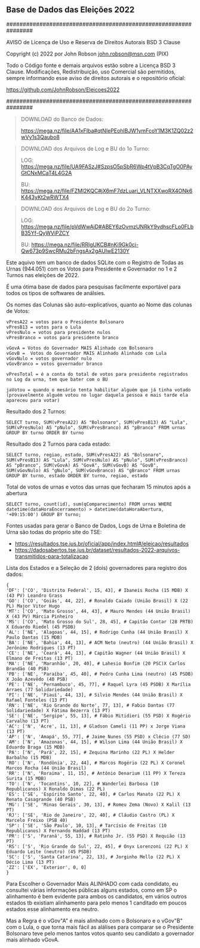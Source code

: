 ## Base de Dados das Eleições 2022

################################################################

AVISO de Licença de Uso e Reserva de Direitos Autorais BSD 3 Clause

Copyright (c) 2022 por John Robson <john.robson@msn.com> (PIX)

Todo o Código fonte e demais arquivos estão sobre a Licença BSD 3 Clause.
Modificações, Redistribuição, uso Comercial são permitidos, sempre informando
esse aviso de direitos autorais e o repositório oficial:

https://github.com/JohnRobson/Eleicoes2022

################################################################

> DOWNLOAD do Banco de Dados:
>
> https://mega.nz/file/AA1xFIba#qtNIePEohlBJW1ymFcoY1M3K1ZQ02z2wVy1s3Qaubo8

> DOWNLOAD dos Arquivos de Log e BU do 1o Turno:
>
> LOG: https://mega.nz/file/UA9FASzJ#SzpsO5pSbR6Wp4tVpB3CqTgO0PAyGtCNxMCaT4L4G2A
>
> BU: https://mega.nz/file/FZMl2KQC#jX6mF7dzLuari_VLNTXXwoRX4ONk6K443yKt2wRWTX4

> DOWNLOAD dos Arquivos de Log e BU do 2o Turno:
>
> LOG: https://mega.nz/file/pVdWwAiD#ABEY6zOvmzUNRkY9ydhscFLo0FLbB35Yf-QyWViPZCY
>
> BU: https://mega.nz/file/RRlgUKCB#nKi9Gk0ci-Qw673p9SwcRMu2bFngsAx2gAUIwE2130Y

Este aquivo tem um banco de dados SQLite com o Registro de Todas as Urnas (944.051) com os Votos para Presidente e Governador no 1 e 2 Turnos nas eleições de 2022.

É uma ótima base de dados para pesquisas facilmente exportável para todos os tipos de softwares de análsies.

Os nomes das Colunas são auto-explicativos, quanto ao Nome das colunas de Votos:

````{verbatim, lang = "markdown"}
vPresA22 = votos para o Presidente Bolsonaro
vPresB13 = votos para o Lula
vPresNulo = votos para presidente nulos
vPresBranco = votos para presidente branco

vGovA = Votos do Governador MAIS Alinhado com Bolsonaro
vGovB =  Votos do Governador MAIS Alinhado Alinhado com Lula
vGovNulo = votos governador nulo
vGovBranco = votos governador branco

vPresTotal = é a conta do total de votos para presidente registrados no Log da urna, tem que bater com o BU

jaVotou = quando o mesário tenta habilitar alguém que já tinha votado
(provavelmente alguém votou no lugar daquela pessoa e mais tarde ela apareceu para votar)
````

Resultado dos 2 Turnos:
````{verbatim, lang = "markdown"}
SELECT turno, SUM(vPresA22) AS "Bolsonaro", SUM(vPresB13) AS "Lula", SUM(vPresNulo) AS "pNulo", SUM(vPresBranco) AS "pBranco" FROM urnas GROUP BY turno ORDER BY turno
````

Resultado dos 2 Turnos para cada estado:
````{verbatim, lang = "markdown"}
SELECT turno, regiao, estado, SUM(vPresA22) AS "Bolsonaro", SUM(vPresB13) AS "Lula", SUM(vPresNulo) AS "pNulo", SUM(vPresBranco) AS "pBranco", SUM(vGovA) AS "GovA", SUM(vGovB) AS "GovB", SUM(vGovNulo) AS "gNulo", SUM(vGovBranco) AS "gBranco" FROM urnas GROUP BY turno, estado ORDER BY turno, regiao, estado
````

Total de votos de urnas e votos das urnas que fecharam 15 minutos após a abertura
````{verbatim, lang = "markdown"}
SELECT turno, count(id), sum(qComparecimento) FROM urnas WHERE datetime(dataHoraEncerramento) > datetime(dataHoraAbertura, '+09:15:00') GROUP BY turno;
````

Fontes usadas para gerar o Banco de Dados, Logs de Urna e Boletina de Urna são todas do próprio site do TSE:
* https://resultados.tse.jus.br/oficial/app/index.html#/eleicao/resultados
* https://dadosabertos.tse.jus.br/dataset/resultados-2022-arquivos-transmitidos-para-totalizacao


Lista dos Estados e a Seleção de 2 (dois) governadores para registro dos dados:

````{verbatim, lang = "markdown"}
{
'DF': ['CO', 'Distrito Federal', 15, 43], # Ibaneis Rocha (15 MDB) X (43 PV) Leandro Grass
'GO': ['CO', 'Goiás', 44, 22], # Ronaldo Caiado (União Brasil) X (22 PL) Major Vitor Hugo
'MT': ['CO', 'Mato Grosso', 44, 43], # Mauro Mendes (44 União Brasil) X (43 PV) Márcia Pinheiro
'MS': ['CO', 'Mato Grosso do Sul', 28, 45], # Capitão Contar (28 PRTB) X Eduardo Riedel (45 PSDB)
'AL': ['NE', 'Alagoas', 44, 15], # Rodrigo Cunha (44 União Brasil) X Paulo Dantas (15 MDB)
'BA': ['NE', 'Bahia', 44, 13], # ACM Neto (neutro) (44 União Brasil) X Jerônimo Rodrigues (13 PT)
'CE': ['NE', 'Ceará', 44, 13], # Capitão Wagner (44 União Brasil) X Elmano de Freitas (13 PT)
'MA': ['NE', 'Maranhão', 20, 40], # Lahesio Bonfim (20 PSC)X Carlos Brandão (40 PSB)
'PB': ['NE', 'Paraíba', 45, 40], # Pedro Cunha Lima (neutro) (45 PSDB) X João Azevêdo (40 PSB)
'PE': ['NE', 'Pernambuco', 45, 77], # Raquel Lyra (45 PSDB) X Marília Arraes (77 Solidariedade)
'PI': ['NE', 'Piauí', 44, 13], # Silvio Mendes (44 União Brasil) X Rafael Fonteles (13 PT)
'RN': ['NE', 'Rio Grande do Norte', 77, 13], # Fabio Dantas (77 Solidariedade) X Fátima Bezerra (13 PT)
'SE': ['NE', 'Sergipe', 55, 13], # Fábio Mitidieri (55 PSD) X Rogério Carvalho (13 PT)
'AC': ['N', 'Acre', 11, 13], # Gladson Cameli (11 PP) x Jorge Viana (13 PT)
'AP': ['N', 'Amapá', 55, 77], # Jaime Nunes (55 PSD) x Clécio (77 SD)
'AM': ['N', 'Amazonas', 44, 15], # Wilson Lima (44 União Brasil) X Eduardo Braga (15 MDB)
'PA': ['N', 'Pará', 22, 15], # Zequina Marinho (22 PL) X Helder Barbalho (15 MDB)
'RO': ['N', 'Rondônia', 22, 44], # Marcos Rogério (22 PL) X Coronel Marcos Rocha (44 União Brasil)
'RR': ['N', 'Roraima', 11, 15], # Antônio Denarium (11 PP) X Tereza Surita (15 MDB)
'TO': ['N', 'Tocantins', 10, 22], # Wanderlei Barbosa (10 Republicanos) X Ronaldo Dimas (22 PL)
'ES': ['SE', 'Espírito Santo', 22, 40], # Carlos Manato (22 PL) X Renato Casagrande (40 PSB)
'MG': ['SE', 'Minas Gerais', 30, 13], # Romeu Zema (Novo) X Kalil (13 PT)
'RJ': ['SE', 'Rio de Janeiro', 22, 40], # Cláudio Castro (PL) X Marcelo Freixo (PSB 40)
'SP': ['SE', 'São Paulo', 10, 13], # Tarcísio de Freitas (10 Republicanos) X Fernando Haddad (13 PT)
'PR': ['S', 'Paraná', 55, 13], # Ratinho Jr. (55 PSD) X Requião (13 PT)
'RS': ['S', 'Rio Grande do Sul', 22, 45], # Onyx Lorenzoni (22 PL) X Eduardo Leite (neutro) (45 PSDB)
'SC': ['S', 'Santa Catarina', 22, 13], # Jorginho Mello (22 PL) X Décio Lima (13 PT)
'ZZ': ['EX', 'Exterior', 0, 0]
}
````

Para Escolher o Governador Mais ALINHADO com cada condidato, eu consultei várias informações públicas
alguns estados, como em SP o alinhamento é bem evidente para ambos os candidatos,
em vários outros estados tb existiam alinhamento para pelo menos 1 canditado
em poucos estados esse alinhamento era neutro.

Mas a Regra é o vGov"A" é mais alinhado com o Bolsonaro e o vGov"B" com o Lula,
o que torna mais fácil as alálises para comparar se o Presidente Bolsonaro teve
pelo menos tantos votos quanto seu candidato a governador mais alinhado vGovA.
